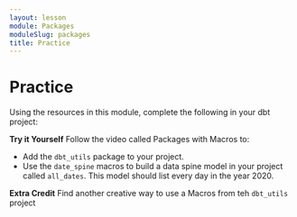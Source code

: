 ```yaml
---
layout: lesson
module: Packages
moduleSlug: packages
title: Practice
---
```


# Practice 
Using the resources in this module, complete the following in your dbt project:

**Try it Yourself**
Follow the video called Packages with Macros to:
- Add the `dbt_utils` package to your project.
- Use the `date_spine` macros to build a data spine model in your project called `all_dates`.  This model should list every day in the year 2020.

**Extra Credit**
Find another creative way to use a Macros from teh `dbt_utils` project